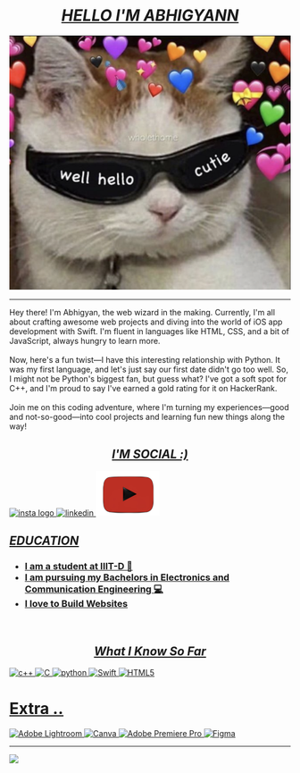 
<H1><center><b><i><u> HELLO I'M ABHIGYANN  </u></i></b></center></H1>

![Photo main](https://github.com/AbhigyanRaj/AbhigyanRaj/blob/main/cat.png?raw=true)

***

Hey there! I'm Abhigyan, the web wizard in the making. Currently, I'm all about crafting awesome web projects and diving into the world of iOS app development with Swift. I'm fluent in languages like HTML, CSS, and a bit of JavaScript, always hungry to learn more.<br><br>Now, here's a fun twist—I have this interesting relationship with Python. It was my first language, and let's just say our first date didn't go too well. So, I might not be Python's biggest fan, but guess what? I've got a soft spot for C++, and I'm proud to say I've earned a gold rating for it on HackerRank.<br><br>Join me on this coding adventure, where I'm turning my experiences—good and not-so-good—into cool projects and learning fun new things along the way!



<H2><center><b><i><u> I'M SOCIAL :)  </center></b></i><u></H2>
  

[![insta logo](https://github.com/Asher-Ul-Haque/Asher-Ul-Haque/assets/147892995/3d9e3fe7-153f-46d1-bb0d-b53da5d1906c)](https://instagram.com/abhigyann.)
[![linkedin](https://github.com/Asher-Ul-Haque/Asher-Ul-Haque/assets/147892995/e8275da3-efee-4f25-9847-2a8342ff3022)](https://linkedin.com/in/AbhigyanRaj)
[![YouTube](https://github.com/AbhigyanRaj/AbhigyanRaj/blob/main/simplified-background-remover.png?raw=true)](https://youtube.com/@Abhigyann)



<H2><b><i> EDUCATION </i></b></H2>

<H3>
  
* I am a student at IIIT-D 📖
* I am pursuing my Bachelors in Electronics and Communication Engineering 💻
* I love to Build Websites 
</H3>
<br>



<H2><center><b><i><u>What I Know So Far  </center></b></i><u></H2>

 ![c++](https://github.com/Asher-Ul-Haque/Asher-Ul-Haque/assets/147892995/b3a0164a-ac3a-4e3d-a698-3f8d3c2726fa)
 ![C](https://img.shields.io/badge/c-%2300599C.svg?style=for-the-badge&logo=c&logoColor=white) 
![python](https://github.com/Asher-Ul-Haque/Asher-Ul-Haque/assets/147892995/645ccc45-c3e6-4091-a153-7ae5ffc5d0da)  ![Swift](https://img.shields.io/badge/swift-F54A2A?style=for-the-badge&logo=swift&logoColor=white) ![HTML5](https://img.shields.io/badge/html5-%23E34F26.svg?style=for-the-badge&logo=html5&logoColor=white)


# Extra ..
![Adobe Lightroom](https://img.shields.io/badge/Adobe%20Lightroom-31A8FF.svg?style=for-the-badge&logo=Adobe%20Lightroom&logoColor=white) ![Canva](https://img.shields.io/badge/Canva-%2300C4CC.svg?style=for-the-badge&logo=Canva&logoColor=white)  ![Adobe Premiere Pro](https://img.shields.io/badge/Adobe%20Premiere%20Pro-9999FF.svg?style=for-the-badge&logo=Adobe%20Premiere%20Pro&logoColor=white)  ![Figma](https://img.shields.io/badge/figma-%23F24E1E.svg?style=for-the-badge&logo=figma&logoColor=white) 





---
[![](https://visitcount.itsvg.in/api?id=AbhigyanRaj&icon=2&color=12)](https://visitcount.itsvg.in)

